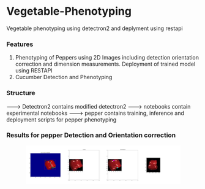 # Vegetable-Phenotyping
Vegetable phenotyping using detectron2 and deplyment using restapi

### Features

1) Phenotyping of Peppers using 2D Images including detection orientation correction and dimension measurements. Deployment of trained model using RESTAPI
2) Cucumber Detection and Phenotyping

### Structure

---> Detectron2 contains modified detectron2 
---> notebooks contain experimental notebooks
---> pepper contains training, inference and deployment scripts for pepper phenotyping

### Results for pepper Detection and Orientation correction 

  <p align="center">
    <img src="pepper/images/0008.jpg" alt="pruning",img width="405" />
  </p>
    <p align="center">
  
